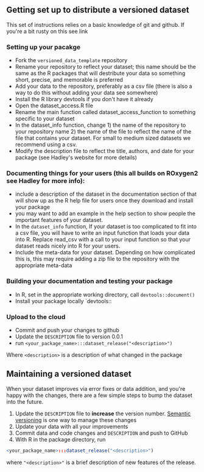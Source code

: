 ## Getting set up to distribute a versioned dataset

This set of instructions relies on a basic knowledge of git and github.  If you're a bit rusty on this see link

### Setting up your pacakge

- Fork the `versioned_data_template` repository
- Rename your repository to reflect your dataset; this name should be the same as the R packages that will destribute your data so something short, precise, and memorable is preferred
- Add your data to the repository, preferably as a csv file (there is also a way to do this without adding your data see somewhere)
- Install the R library devtools if you don't have it already
- Open the dataset_access.R file
- Rename the main function called dataset_access_function to something specific to your dataset 
- In the dataset_info function, change 1) the name of the repository to your repository name 2) the name of the file to reflect the name of the file that contains your dataset.  For small to medium sized datasets we recommend using a csv.  
- Modify the description file to reflect the title, authors, and date for your package (see Hadley's website for more details)
 
### Documenting things for your users (this all builds on ROxygen2 see Hadley for more info):

-  include a description of the dataset in the documentation section of that will show up as the R help file for users once they download and install your package
- you may want to add an example in the help section to show people the important features of your dataset. 
-  In the `dataset_info` function, If your dataset is too complicated to fit into a csv file, you will have to write an input function that loads your data into R.  Replace read_csv with a call to your input function so that your dataset reads nicely into R for your users.  
-  Include the meta-data for your dataset.  Depending on how complicated this is, this may require adding a zip file to the repository with the appropriate meta-data

### Building your documentation and testing your package

- In R, set in the appropriate working directory, call `devtools::document()` 
- Install your package locally `devtools::

### Upload to the cloud

- Commit and push your changes to github
- Update the `DESCRIPTION` file to version 0.0.1
- run `<your_package_name>:::dataset_release("<description>")`

Where `<description>` is a description of what changed in the package



## Maintaining a versioned dataset 

When your dataset improves via error fixes or data addition, and you're happy with the changes, there are a few simple steps to bump the dataset into the future.    

1. Update the `DESCRIPTION` file to **increase** the version number.   [Semantic versioning](http://semver.org/) is one way to manage these changes
2.  Update your data with all your improvements
3.  Commit data and code changes and `DESCRIPTION` and push to GitHub
4.  With R in the package directory, run
```r
<your_package_name>:::dataset_release("<description>")
```
where `"<description>"` is a brief description of new features of the release.
